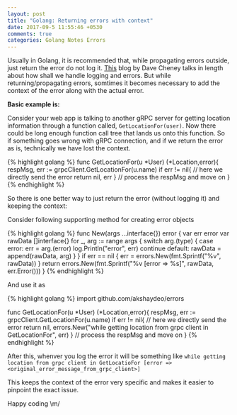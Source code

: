 ```yaml
---
layout: post
title: "Golang: Returning errors with context"
date: 2017-09-5 11:55:46 +0530
comments: true
categories: Golang Notes Errors
---
```


Usually in Golang, it is recommended that, while propagating errors outside, just return the error do not log it. [This](https://dave.cheney.net/2015/11/05/lets-talk-about-logging) blog by Dave Cheney talks in length about how shall we handle logging and errors. But while returning/propagating errors, somtimes it becomes necessary to add the context of the error along with the actual error.

**Basic example is:**

Consider your web app is talking to another gRPC server for getting location information through a function called, `GetLocationFor(user)`. Now there could be long enough function call tree that lands us onto this function. So if something goes wrong with gRPC connection, and if we return the error as is, technically we have lost the context.

{% highlight golang %}
func GetLocationFor(u *User) (*Location,error){
  respMsg, err := grpcClient.GetLocationFor(u.name)
  if err != nil{
    // here we directly send the error 
    return nil, err 
  }
  // process the respMsg and move on
}
{% endhighlight %}

So there is one better way to just return the error (without logging it) and keeping the context:

Consider following supporting method for creating error objects

{% highlight golang %}
func New(args ...interface{}) error {
	var err error
	var rawData []interface{}
	for _, arg := range args {
		switch arg.(type) {
		case error:
			err = arg.(error)
			log.Println("error", err)
			continue
		default:
			rawData = append(rawData, arg)
		}
	}
	if err == nil {
		err = errors.New(fmt.Sprintf("%v", rawData))
	}
	return errors.New(fmt.Sprintf("%v [error => %s]", rawData, err.Error()))
}
{% endhighlight %}

And use it as

{% highlight golang %}
import github.com/akshaydeo/errors

func GetLocationFor(u *User) (*Location,error){
  respMsg, err := grpcClient.GetLocationFor(u.name)
  if err != nil{
    // here we directly send the error 
    return nil, errors.New("while getting location from grpc client in GetLocationFor", err)
  }
  // process the respMsg and move on
}
{% endhighlight %}

After this, whenver you log the error it will be something like `while getting location from grpc client in GetLocatioFor [error => <original_error_message_from_grpc_client>]`

This keeps the context of the error very specific and makes it easier to pinpoint the exact issue.

Happy coding \m/
